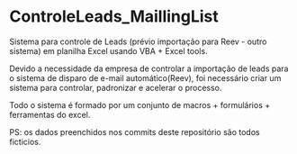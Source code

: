 # ControleLeads_MaillingList
Sistema para controle de Leads (prévio importação para Reev - outro sistema) em planilha Excel usando VBA + Excel tools. 

Devido a necessidade da empresa de controlar a importação de leads para o sistema de disparo de e-mail automático(Reev), foi necessário criar um sistema para controlar, padronizar e acelerar o processo. 

Todo o sistema é formado por um conjunto de macros + formulários + ferramentas do excel.

PS: os dados preenchidos nos commits deste repositório são todos ficticios. 
